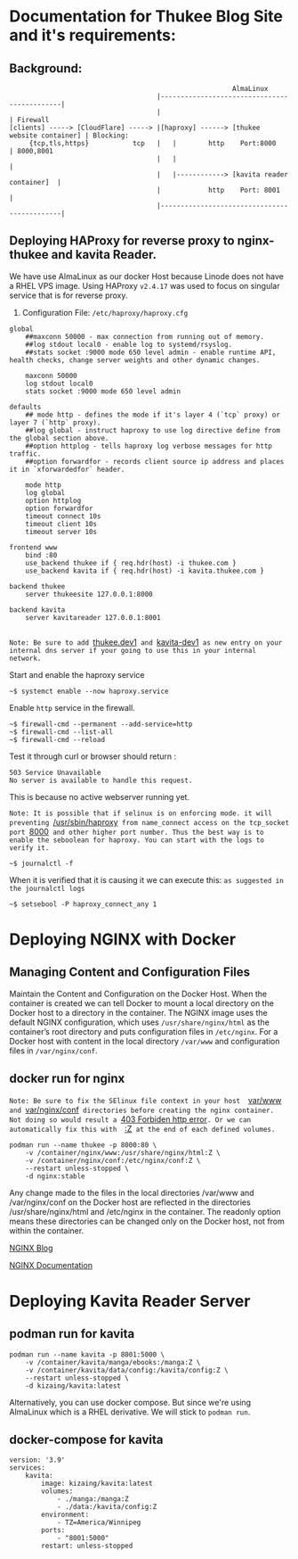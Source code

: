# Documentation for Thukee Blog Site and it's requirements:
## Background:
```
                                                        AlmaLinux
                                     |---------------------------------------------|
                                     |                                             | Firewall
[clients] -----> [CloudFlare] -----> |[haproxy] ------> [thukee website container] | Blocking:
     {tcp,tls,https}           tcp   |   |        http    Port:8000                | 8000,8001
                                     |   |                                         | 
                                     |   |------------> [kavita reader container]  |
                                     |            http    Port: 8001               |
                                     |---------------------------------------------| 
```



## Deploying HAProxy for reverse proxy to nginx-thukee and kavita Reader.
We have use AlmaLinux as our docker Host because Linode does not have a RHEL VPS image.
Using HAProxy `v2.4.17` was used to focus on singular service that is for reverse proxy.
1. Configuration File: `/etc/haproxy/haproxy.cfg`
```
global
    ##maxconn 50000 - max connection from running out of memory.
    ##log stdout local0 - enable log to systemd/rsyslog.
    ##stats socket :9000 mode 650 level admin - enable runtime API, health checks, change server weights and other dynamic changes. 
    
    maxconn 50000
    log stdout local0
    stats socket :9000 mode 650 level admin

defaults
    ## mode http - defines the mode if it's layer 4 (`tcp` proxy) or layer 7 (`http` proxy).
    ##log global - instruct haproxy to use log directive define from the global section above.
    ##option httplog - tells haproxy log verbose messages for http traffic.
    ##option forwardfor - records client source ip address and places it in `xforwardedfor` header.

    mode http
    log global
    option httplog
    option forwardfor
    timeout connect 10s
    timeout client 10s
    timeout server 10s

frontend www
    bind :80
    use_backend thukee if { req.hdr(host) -i thukee.com }
    use_backend kavita if { req.hdr(host) -i kavita.thukee.com }

backend thukee
    server thukeesite 127.0.0.1:8000

backend kavita
    server kavitareader 127.0.0.1:8001
    
```

`Note: Be sure to add `[thukee.dev1](#)`  and  `[kavita-dev1](#)` as new entry on your internal dns server if your going to use this in your internal network.`

Start and enable the haproxy service
```
~$ systemct enable --now haproxy.service
```
Enable `http` service in the firewall.
```
~$ firewall-cmd --permanent --add-service=http
~$ firewall-cmd --list-all
~$ firewall-cmd --reload
```
Test it through curl or browser should return :
```
503 Service Unavailable
No server is available to handle this request.
```
This is because no active webserver running yet.

`Note: It is possible that if selinux is on enforcing mode. it will preventing `[/usr/sbin/haproxy](#)`  from name_connect access on the tcp_socket port  `[8000](#)` and other higher port number. Thus the best way is to enable the seboolean for haproxy. You can start with the logs to verify it.`

```
~$ journalctl -f
```
When it is verified that it is causing it we can execute this:
`as suggested in the journalctl logs`
```
~$ setsebool -P haproxy_connect_any 1
```


# Deploying NGINX with Docker

## Managing Content and Configuration Files
Maintain the Content and Configuration on the Docker Host. When the container is created we can tell Docker to mount a local directory on the Docker host to a directory in the container. The NGINX image uses the default NGINX configuration, which uses `/usr/share/nginx/html` as the container’s root directory and puts configuration files in `/etc/nginx`. For a Docker host with content in the local directory `/var/www` and configuration files in `/var/nginx/conf`.

## docker run for nginx
`Note: Be sure to fix the SElinux file context in your host  `[var/www](#)`  and  `[var/nginx/conf](#)`  directories before creating the nginx container. Not doing so would result a  `[403 Forbiden http error](#)` . Or we can automatically fix this with   `[:Z](#)` at the end of each defined volumes.`

```
podman run --name thukee -p 8000:80 \
    -v /container/nginx/www:/usr/share/nginx/html:Z \
    -v /container/nginx/conf:/etc/nginx/conf:Z \
    --restart unless-stopped \
    -d nginx:stable
```
 Any change made to the files in the local directories /var/www and /var/nginx/conf on the Docker host are reflected in the directories /usr/share/nginx/html and /etc/nginx in the container. The readonly option means these directories can be changed only on the Docker host, not from within the container.

[NGINX Blog](https://www.nginx.com/blog/deploying-nginx-nginx-plus-docker/?fbclid=IwAR3HxLLX5Vm2D1mB9NIoAP-Pwovj25FZoAn8DQRJGoonKnjVasYTfPOuV6k)

[NGINX Documentation](https://www.haproxy.com/documentation/hapee/latest/configuration/config-sections/backend/)


# Deploying Kavita Reader Server

## podman run for kavita
```
podman run --name kavita -p 8001:5000 \
    -v /container/kavita/manga/ebooks:/manga:Z \
    -v /container/kavita/data/config:/kavita/config:Z \
    --restart unless-stopped \
    -d kizaing/kavita:latest
```
Alternatively, you can use docker compose. But since we're using AlmaLinux which is a RHEL derivative. We will stick to `podman run`.

## docker-compose for kavita
```
version: '3.9'
services:
    kavita:
        image: kizaing/kavita:latest
        volumes:
            - ./manga:/manga:Z
            - ./data:/kavita/config:Z
        environment:
            - TZ=America/Winnipeg
        ports:
            - "8001:5000"
        restart: unless-stopped
```